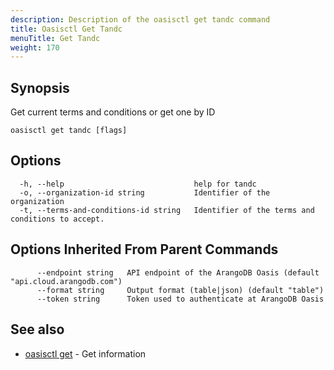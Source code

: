 ```yaml
---
description: Description of the oasisctl get tandc command
title: Oasisctl Get Tandc
menuTitle: Get Tandc
weight: 170
---
```

## Synopsis
Get current terms and conditions or get one by ID

```
oasisctl get tandc [flags]
```

## Options
```
  -h, --help                             help for tandc
  -o, --organization-id string           Identifier of the organization
  -t, --terms-and-conditions-id string   Identifier of the terms and conditions to accept.
```

## Options Inherited From Parent Commands
```
      --endpoint string   API endpoint of the ArangoDB Oasis (default "api.cloud.arangodb.com")
      --format string     Output format (table|json) (default "table")
      --token string      Token used to authenticate at ArangoDB Oasis
```

## See also
* [oasisctl get](_index.md)	 - Get information

